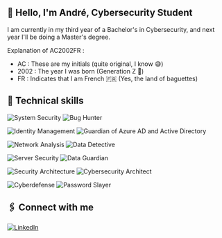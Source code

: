 <!--
**AC2002FR/AC2002FR** is a ✨ _special_ ✨ repository because its `README.md` (this file) appears on your GitHub profile.
![André's GitHub stats](https://github-readme-stats.vercel.app/api?username=AC2002FR)
-->

## 👋 Hello, I'm André, Cybersecurity Student
I am currently in my third year of a Bachelor's in Cybersecurity,  and next year I'll be doing a Master's degree. 

Explanation of AC2002FR :
  - AC : These are my initials (quite original, I know 😅)
  - 2002 : The year I was born (Generation Z 💪)
  - FR : Indicates that I am French 🇫🇷 (Yes, the land of baguettes)

## 💼 Technical skills
![System Security](https://img.shields.io/badge/-System%20Security-007bff?style=flat&logo=shield-alt)&nbsp;![Bug Hunter](https://img.shields.io/badge/-Bug%20Hunter-blueviolet?style=flat&logo=bug)

![Identity Management](https://img.shields.io/badge/-Identity%20Management-green?style=flat&logo=openid)&nbsp;![Guardian of Azure AD and Active Directory](https://img.shields.io/badge/-Guardian%20of%20Azure%20AD%20and%20Active%20Directory-teal?style=flat&logo=microsoft)

![Network Analysis](https://img.shields.io/badge/-Network%20Analysis-orange?style=flat&logo=network-wired)&nbsp;![Data Detective](https://img.shields.io/badge/-Data%20Detective-yellow?style=flat&logo=network-wired)

![Server Security](https://img.shields.io/badge/-Server%20Security-red?style=flat&logo=server)&nbsp;![Data Guardian](https://img.shields.io/badge/-Data%20Guardian-lightcoral?style=flat&logo=server)

![Security Architecture](https://img.shields.io/badge/-Security%20Architecture-lightgrey?style=flat&logo=architecture)&nbsp;![Cybersecurity Architect](https://img.shields.io/badge/-Cybersecurity%20Architect-grey?style=flat&logo=architecture)

![Cyberdefense](https://img.shields.io/badge/-Cyberdefense-9cf?style=flat&logo=shield-alt)&nbsp;![Password Slayer](https://img.shields.io/badge/-Password%20Slayer-lightblue?style=flat&logo=shield-alt)




## 🖇️ Connect with me
[![LinkedIn](https://img.shields.io/badge/-LinkedIn-blue?style=flat&logo=LinkedIn)](https://www.linkedin.com/in/andrechapoton/)
